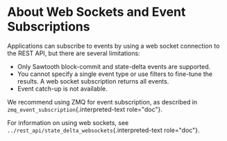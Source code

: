 # About Web Sockets and Event Subscriptions

Applications can subscribe to events by using a web socket connection to
the REST API, but there are several limitations:

-   Only Sawtooth block-commit and state-delta events are supported.
-   You cannot specify a single event type or use filters to fine-tune
    the results. A web socket subscription returns all events.
-   Event catch-up is not available.

We recommend using ZMQ for event subscription, as described in
`zmq_event_subscription`{.interpreted-text role="doc"}.

For information on using web sockets, see
`../rest_api/state_delta_websockets`{.interpreted-text role="doc"}.

<!--
  Licensed under Creative Commons Attribution 4.0 International License
  https://creativecommons.org/licenses/by/4.0/
-->
